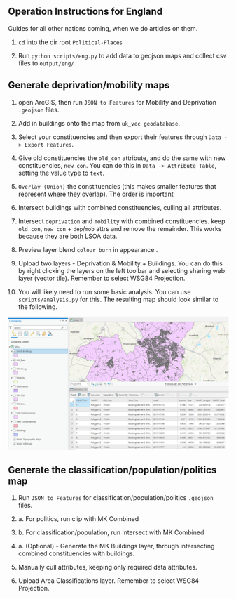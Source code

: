 ## Operation Instructions for England

Guides for all other nations coming, when we do articles on them.

1. ```cd``` into the dir root ```Political-Places```

2. Run ```python scripts/eng.py``` to add data to geojson maps and collect csv files to ```output/eng/```


## Generate deprivation/mobility maps

1. open ArcGIS, then run ```JSON to Features``` for Mobility and Deprivation ```.geojson``` files.

2. Add in buildings onto the map from ```uk_vec geodatabase```.

3. Select your constituencies and then export their features through ```Data -> Export Features```.

4. Give old constituencies the ```old_con``` attribute, and do the same with new constituencies, ```new_con```. You can do this in ```Data -> Attribute Table```, setting the value type to ```text```.

5. ```Overlay (Union)``` the constituencies (this makes smaller features that represent where they overlap). The order is important 

6. Intersect buildings with combined constituencies, culling all attributes.

7. Intersect ```deprivation``` and ```mobility``` with combined constituencies. keep ```old_con```, ```new_con``` + ```dep```/```mob``` attrs and remove the remainder. This works because they are both LSOA data.

8. Preview layer blend ```colour burn``` in appearance .

9. Upload two layers - Deprivation & Mobility + Buildings. You can do this by right clicking the layers on the left toolbar and selecting sharing web layer (vector tile). Remember to select WSG84 Projection.

10. You will likely need to run some basic analysis. You can use ```scripts/analysis.py``` for this. The resulting map should look similar to the following.

![Map of MK Constituencies on ArcGIS](result.png?raw=true "Map of MK Constituencies on ArcGIS")


## Generate the classification/population/politics map

1. Run ```JSON to Features``` for classification/population/politics ```.geojson``` files.

2. a. For politics, run clip with MK Combined

2. b. For classification/population, run intersect with MK Combined

2. a. (Optional) - Generate the MK Buildings layer, through intersecting combined constituencies with buildings.

3. Manually cull attributes, keeping only required data attributes.

4. Upload Area Classifications layer. Remember to select WSG84 Projection.
